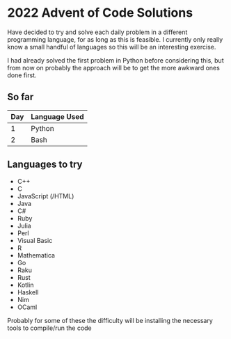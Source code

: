 # 2022 Advent of Code Solutions

Have decided to try and solve each daily problem in a different
programming language, for as long as this is feasible. I currently
only really know a small handful of languages so this will be an
interesting exercise.

I had already solved the first problem in Python before considering
this, but from now on probably the approach will be to get the more
awkward ones done first.

## So far

Day | Language Used
----|--------------
1   | Python
2   | Bash

## Languages to try

 + C++
 + C
 + JavaScript (/HTML)
 + Java
 + C#
 + Ruby
 + Julia
 + Perl
 + Visual Basic
 + R
 + Mathematica
 + Go
 + Raku
 + Rust
 + Kotlin
 + Haskell
 + Nim
 + OCaml

Probably for some of these the difficulty will be installing the
necessary tools to compile/run the code
